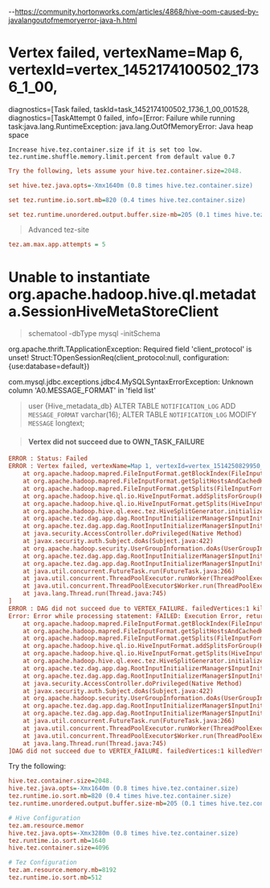 --https://community.hortonworks.com/articles/4868/hive-oom-caused-by-javalangoutofmemoryerror-java-h.html

# Vertex failed, vertexName=Map 6, vertexId=vertex_1452174100502_1736_1_00, 
  diagnostics=[Task failed, taskId=task_1452174100502_1736_1_00_001528, 
  diagnostics=[TaskAttempt 0 failed, info=[Error: Failure while running 
  task:java.lang.RuntimeException: java.lang.OutOfMemoryError: Java heap space

	Increase hive.tez.container.size if it is set too low.
	tez.runtime.shuffle.memory.limit.percent from default value 0.7



```ini
Try the following, lets assume your hive.tez.container.size=2048.

set hive.tez.java.opts=-Xmx1640m (0.8 times hive.tez.container.size)

set tez.runtime.io.sort.mb=820 (0.4 times hive.tez.container.size)

set tez.runtime.unordered.output.buffer.size-mb=205 (0.1 times hive.tez.container.size)
```



> Advanced tez-site

```ini
tez.am.max.app.attempts = 5
```







#  Unable to instantiate org.apache.hadoop.hive.ql.metadata.SessionHiveMetaStoreClient
>schematool -dbType mysql -initSchema



org.apache.thrift.TApplicationException: Required field 'client_protocol' is unset! Struct:TOpenSessionReq(client_protocol:null, configuration:{use:database=default})

com.mysql.jdbc.exceptions.jdbc4.MySQLSyntaxErrorException: Unknown column 'A0.MESSAGE_FORMAT' in 'field list'

>user {Hive_metadata_db}
>ALTER TABLE `NOTIFICATION_LOG` ADD `MESSAGE_FORMAT` varchar(16);
>ALTER TABLE `NOTIFICATION_LOG` MODIFY `MESSAGE` longtext;







> #### Vertex did not succeed due to OWN_TASK_FAILURE

```ini
ERROR : Status: Failed
ERROR : Vertex failed, vertexName=Map 1, vertexId=vertex_1514250829950_0001_1_00, diagnostics=[Vertex vertex_1514250829950_0001_1_00 [Map 1] killed/failed due to:ROOT_INPUT_INIT_FAILURE, Vertex Input: values__tmp__table__1 initializer failed, vertex=vertex_1514250829950_0001_1_00 [Map 1], java.lang.NullPointerException
    at org.apache.hadoop.mapred.FileInputFormat.getBlockIndex(FileInputFormat.java:388)
    at org.apache.hadoop.mapred.FileInputFormat.getSplitHostsAndCachedHosts(FileInputFormat.java:579)
    at org.apache.hadoop.mapred.FileInputFormat.getSplits(FileInputFormat.java:359)
    at org.apache.hadoop.hive.ql.io.HiveInputFormat.addSplitsForGroup(HiveInputFormat.java:311)
    at org.apache.hadoop.hive.ql.io.HiveInputFormat.getSplits(HiveInputFormat.java:413)
    at org.apache.hadoop.hive.ql.exec.tez.HiveSplitGenerator.initialize(HiveSplitGenerator.java:155)
    at org.apache.tez.dag.app.dag.RootInputInitializerManager$InputInitializerCallable$1.run(RootInputInitializerManager.java:273)
    at org.apache.tez.dag.app.dag.RootInputInitializerManager$InputInitializerCallable$1.run(RootInputInitializerManager.java:266)
    at java.security.AccessController.doPrivileged(Native Method)
    at javax.security.auth.Subject.doAs(Subject.java:422)
    at org.apache.hadoop.security.UserGroupInformation.doAs(UserGroupInformation.java:1866)
    at org.apache.tez.dag.app.dag.RootInputInitializerManager$InputInitializerCallable.call(RootInputInitializerManager.java:266)
    at org.apache.tez.dag.app.dag.RootInputInitializerManager$InputInitializerCallable.call(RootInputInitializerManager.java:253)
    at java.util.concurrent.FutureTask.run(FutureTask.java:266)
    at java.util.concurrent.ThreadPoolExecutor.runWorker(ThreadPoolExecutor.java:1142)
    at java.util.concurrent.ThreadPoolExecutor$Worker.run(ThreadPoolExecutor.java:617)
    at java.lang.Thread.run(Thread.java:745)
]
ERROR : DAG did not succeed due to VERTEX_FAILURE. failedVertices:1 killedVertices:0
Error: Error while processing statement: FAILED: Execution Error, return code 2 from org.apache.hadoop.hive.ql.exec.tez.TezTask. Vertex failed, vertexName=Map 1, vertexId=vertex_1514250829950_0001_1_00, diagnostics=[Vertex vertex_1514250829950_0001_1_00 [Map 1] killed/failed due to:ROOT_INPUT_INIT_FAILURE, Vertex Input: values__tmp__table__1 initializer failed, vertex=vertex_1514250829950_0001_1_00 [Map 1], java.lang.NullPointerException
    at org.apache.hadoop.mapred.FileInputFormat.getBlockIndex(FileInputFormat.java:388)
    at org.apache.hadoop.mapred.FileInputFormat.getSplitHostsAndCachedHosts(FileInputFormat.java:579)
    at org.apache.hadoop.mapred.FileInputFormat.getSplits(FileInputFormat.java:359)
    at org.apache.hadoop.hive.ql.io.HiveInputFormat.addSplitsForGroup(HiveInputFormat.java:311)
    at org.apache.hadoop.hive.ql.io.HiveInputFormat.getSplits(HiveInputFormat.java:413)
    at org.apache.hadoop.hive.ql.exec.tez.HiveSplitGenerator.initialize(HiveSplitGenerator.java:155)
    at org.apache.tez.dag.app.dag.RootInputInitializerManager$InputInitializerCallable$1.run(RootInputInitializerManager.java:273)
    at org.apache.tez.dag.app.dag.RootInputInitializerManager$InputInitializerCallable$1.run(RootInputInitializerManager.java:266)
    at java.security.AccessController.doPrivileged(Native Method)
    at javax.security.auth.Subject.doAs(Subject.java:422)
    at org.apache.hadoop.security.UserGroupInformation.doAs(UserGroupInformation.java:1866)
    at org.apache.tez.dag.app.dag.RootInputInitializerManager$InputInitializerCallable.call(RootInputInitializerManager.java:266)
    at org.apache.tez.dag.app.dag.RootInputInitializerManager$InputInitializerCallable.call(RootInputInitializerManager.java:253)
    at java.util.concurrent.FutureTask.run(FutureTask.java:266)
    at java.util.concurrent.ThreadPoolExecutor.runWorker(ThreadPoolExecutor.java:1142)
    at java.util.concurrent.ThreadPoolExecutor$Worker.run(ThreadPoolExecutor.java:617)
    at java.lang.Thread.run(Thread.java:745)
]DAG did not succeed due to VERTEX_FAILURE. failedVertices:1 killedVertices:0 (state=08S01,code=2)
```

Try the following:

```ini
hive.tez.container.size=2048.
hive.tez.java.opts=-Xmx1640m (0.8 times hive.tez.container.size)
tez.runtime.io.sort.mb=820 (0.4 times hive.tez.container.size)
tez.runtime.unordered.output.buffer.size-mb=205 (0.1 times hive.tez.container.size)
```





```ini
# Hive Configuration
tez.am.resource.memor
hive.tez.java.opts=-Xmx3280m (0.8 times hive.tez.container.size)
tez.runtime.io.sort.mb=1640
hive.tez.container.size=4096

# Tez Configuration
tez.am.resource.memory.mb=8192
tez.runtime.io.sort.mb=512
```


